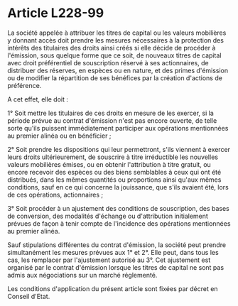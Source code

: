 # Article L228-99

La société appelée à attribuer les titres de capital ou les valeurs mobilières y donnant accès doit prendre les mesures nécessaires à la protection des intérêts des titulaires des droits ainsi créés si elle décide de procéder à l'émission, sous quelque forme que ce soit, de nouveaux titres de capital avec droit préférentiel de souscription réservé à ses actionnaires, de distribuer des réserves, en espèces ou en nature, et des primes d'émission ou de modifier la répartition de ses bénéfices par la création d'actions de préférence.

A cet effet, elle doit :

1° Soit mettre les titulaires de ces droits en mesure de les exercer, si la période prévue au contrat d'émission n'est pas encore ouverte, de telle sorte qu'ils puissent immédiatement participer aux opérations mentionnées au premier alinéa ou en bénéficier ;

2° Soit prendre les dispositions qui leur permettront, s'ils viennent à exercer leurs droits ultérieurement, de souscrire à titre irréductible les nouvelles valeurs mobilières émises, ou en obtenir l'attribution à titre gratuit, ou encore recevoir des espèces ou des biens semblables à ceux qui ont été distribués, dans les mêmes quantités ou proportions ainsi qu'aux mêmes conditions, sauf en ce qui concerne la jouissance, que s'ils avaient été, lors de ces opérations, actionnaires ;

3° Soit procéder à un ajustement des conditions de souscription, des bases de conversion, des modalités d'échange ou d'attribution initialement prévues de façon à tenir compte de l'incidence des opérations mentionnées au premier alinéa.

Sauf stipulations différentes du contrat d'émission, la société peut prendre simultanément les mesures prévues aux 1° et 2°. Elle peut, dans tous les cas, les remplacer par l'ajustement autorisé au 3°. Cet ajustement est organisé par le contrat d'émission lorsque les titres de capital ne sont pas admis aux négociations sur un marché réglementé.

Les conditions d'application du présent article sont fixées par décret en Conseil d'Etat.
